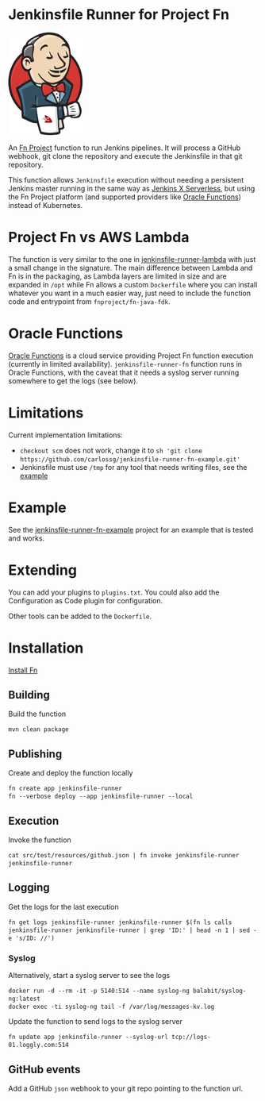 # Jenkinsfile Runner for Project Fn

<img src="images/jenkins-fn.png" width="150">

An [Fn Project](http://fnproject.io) function to run Jenkins pipelines. It will process a GitHub webhook, git clone the repository and execute the Jenkinsfile in that git repository.

This function allows `Jenkinsfile` execution without needing a persistent Jenkins master running in the same way as [Jenkins X Serverless](https://medium.com/@jdrawlings/serverless-jenkins-with-jenkins-x-9134cbfe6870), but using the Fn Project platform (and supported providers like [Oracle Functions](https://blogs.oracle.com/cloud-infrastructure/announcing-oracle-functions)) instead of Kubernetes.

# Project Fn vs AWS Lambda

The function is very similar to the one in [jenkinsfile-runner-lambda](https://github.com/carlossg/jenkinsfile-runner-lambda) with just a small change in the signature.
The main difference between Lambda and Fn is in the packaging, as Lambda layers are limited in size and are expanded in `/opt` while Fn allows a custom `Dockerfile` where you can install whatever you want in a much easier way, just need to include the function code and entrypoint from `fnproject/fn-java-fdk`.

# Oracle Functions

[Oracle Functions](https://blogs.oracle.com/cloud-infrastructure/announcing-oracle-functions) is a cloud service providing Project Fn function execution (currently in limited availability).
`jenkinsfile-runner-fn` function runs in Oracle Functions, with the caveat that it needs a syslog server running somewhere to get the logs (see below).

# Limitations

Current implementation limitations:

* `checkout scm` does not work, change it to `sh 'git clone https://github.com/carlossg/jenkinsfile-runner-fn-example.git'`
* Jenkinsfile must use `/tmp` for any tool that needs writing files, see the [example](https://github.com/carlossg/jenkinsfile-runner-fn-example)

# Example

See the [jenkinsfile-runner-fn-example](https://github.com/carlossg/jenkinsfile-runner-fn-example) project for an example that is tested and works.

# Extending

You can add your plugins to `plugins.txt`.
You could also add the Configuration as Code plugin for configuration.

Other tools can be added to the `Dockerfile`.

# Installation

[Install Fn](http://fnproject.io/tutorials/install/)

## Building

Build the function

    mvn clean package

## Publishing

Create and deploy the function locally

    fn create app jenkinsfile-runner
    fn --verbose deploy --app jenkinsfile-runner --local

## Execution

Invoke the function

    cat src/test/resources/github.json | fn invoke jenkinsfile-runner jenkinsfile-runner

## Logging

Get the logs for the last execution

    fn get logs jenkinsfile-runner jenkinsfile-runner $(fn ls calls jenkinsfile-runner jenkinsfile-runner | grep 'ID:' | head -n 1 | sed -e 's/ID: //')

### Syslog

Alternatively, start a syslog server to see the logs

    docker run -d --rm -it -p 5140:514 --name syslog-ng balabit/syslog-ng:latest
    docker exec -ti syslog-ng tail -f /var/log/messages-kv.log

Update the function to send logs to the syslog server

    fn update app jenkinsfile-runner --syslog-url tcp://logs-01.loggly.com:514

## GitHub events

Add a GitHub `json` webhook to your git repo pointing to the function url.
